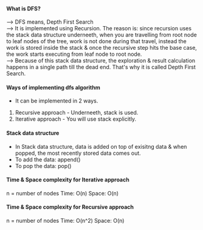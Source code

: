 #### What is DFS?
--> DFS means, Depth First Search</br>
--> It is implemented using Recursion. The reason is: since recursion uses the stack data structure 
    underneeth, when you are travelling from root node to leaf nodes of the tree, work is not done 
    during that travel, instead the work is stored inside the stack & once the recursive step hits 
    the base case, the work starts executing from leaf node to root node.</br>
--> Because of this stack data structure, the exploration & result calculation happens in a single 
    path till the dead end. That's why it is called Depth First Search.

#### Ways of implementing dfs algorithm
- It can be implemented in 2 ways.
1. Recursive approach - Underneeth, stack is used.
2. Iterative approach - You will use stack explicitly.

#### Stack data structure
- In Stack data structure, data is added on top of exisitng data & when popped, the most recently stored data comes out.
- To add the data: append()
- To pop the data: pop()

#### Time & Space complexity for Iterative approach
n = number of nodes
Time: O(n)
Space: O(n)

#### Time & Space complexity for Recursive approach
n = number of nodes
Time: O(n^2)
Space: O(n)